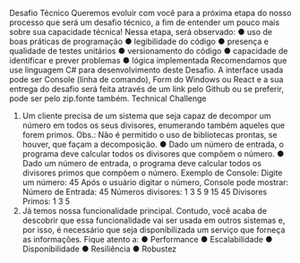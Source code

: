 ﻿Desafio Técnico
Queremos evoluir com você para a próxima etapa do nosso processo que será um
desafio técnico, a fim de entender um pouco mais sobre sua capacidade técnica!
Nessa etapa, será observado:
● uso de boas práticas de programação
● legibilidade do código
● presença e qualidade de testes unitários
● versionamento do código
● capacidade de identificar e prever problemas
● lógica implementada
Recomendamos que use linguagem C# para desenvolvimento deste Desafio. A
interface usada pode ser Console (linha de comando), Form do Windows ou React e
a sua entrega do desafio será feita através de um link pelo Github ou se preferir,
pode ser pelo zip.fonte também.
Technical Challenge
1. Um cliente precisa de um sistema que seja capaz de decompor um número
em todos os seus divisores, enumerando também aqueles que forem primos.
Obs.: Não é permitido o uso de bibliotecas prontas, se houver, que façam a
decomposição.
● Dado um número de entrada, o programa deve calcular todos os
divisores que compõem o número.
● Dado um número de entrada, o programa deve calcular todos os
divisores primos que compõem o número.
Exemplo de Console:
Digite um número: 45
Após o usuário digitar o número, Console pode mostrar:
Número de Entrada: 45
Números divisores: 1 3 5 9 15 45
Divisores Primos: 1 3 5
2. Já temos nossa funcionalidade principal. Contudo, você acaba de descobrir
que essa funcionalidade vai ser usada em outros sistemas e, por isso, é
necessário que seja disponibilizada um serviço que forneça as informações.
Fique atento a:
● Performance
● Escalabilidade
● Disponibilidade
● Resiliência
● Robustez